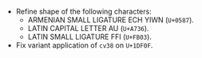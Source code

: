 * Refine shape of the following characters:
  - ARMENIAN SMALL LIGATURE ECH YIWN (`U+0587`).
  - LATIN CAPITAL LETTER AU (`U+A736`).
  - LATIN SMALL LIGATURE FFI (`U+FB03`).
* Fix variant application of `cv38` on `U+1DF0F`.

